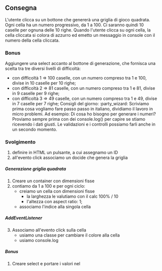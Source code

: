 ## Consegna
L'utente clicca su un bottone che genererà una griglia di gioco quadrata.
Ogni cella ha un numero progressivo, da 1 a 100.
Ci saranno quindi 10 caselle per ognuna delle 10 righe.
Quando l'utente clicca su ogni cella, la cella cliccata si colora di azzurro ed emetto un messaggio in console con il numero della cella cliccata.

### Bonus
Aggiungere una select accanto al bottone di generazione, che fornisca una scelta tra tre diversi livelli di difficoltà:
- con difficoltà 1 => 100 caselle, con un numero compreso tra 1 e 100, divise in 10 caselle per 10 righe;
- con difficoltà 2 => 81 caselle, con un numero compreso tra 1 e 81, divise in 9 caselle per 9 righe;
- con difficoltà 3 => 49 caselle, con un numero compreso tra 1 e 49, divise in 7 caselle per 7 righe;
Consigli del giorno:  :party_wizard:
Scriviamo prima cosa vogliamo fare passo passo in italiano, dividiamo il lavoro in micro problemi.
Ad esempio:
Di cosa ho bisogno per generare i numeri?
Proviamo sempre prima con dei console.log() per capire se stiamo ricevendo i dati giusti.
Le validazioni e i controlli possiamo farli anche in un secondo momento.


### Svolgimento

1. definire in HTML un pulsante, a cui assegnamo un ID
2. all'evento click associamo un docide che genera la griglia

##### Generazione griglia quadrata
1. Creare un container con dimensioni fisse 
2. contiamo da 1 a 100 e per ogni ciclo:
    - creiamo un cella con dimensioni fisse
        - la larghezza le valutiamo con il calc 100% / 10
        - l'altezza con aspect ratio: 1; 
    - associamo l'indice alla singola cella
##### AddEventListener
3. Associamo all'evento click sulla cella 
    - usiamo una classe per cambiare il colore alla cella
    - usiamo console.log

##### Bonus
1. Creare select e portare i valori nel 